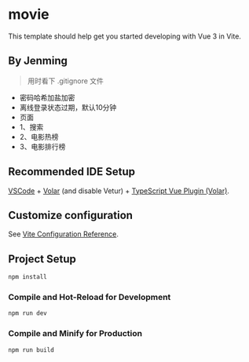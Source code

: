 # movie

This template should help get you started developing with Vue 3 in Vite.

## By Jenming
>用时看下 .gitignore 文件
- 密码哈希加盐加密
- 离线登录状态过期，默认10分钟
- 页面
- 1、搜索
- 2、电影热榜
- 3、电影排行榜

## Recommended IDE Setup

[VSCode](https://code.visualstudio.com/) + [Volar](https://marketplace.visualstudio.com/items?itemName=Vue.volar) (and disable Vetur) + [TypeScript Vue Plugin (Volar)](https://marketplace.visualstudio.com/items?itemName=Vue.vscode-typescript-vue-plugin).

## Customize configuration

See [Vite Configuration Reference](https://vitejs.dev/config/).

## Project Setup

```sh
npm install
```

### Compile and Hot-Reload for Development

```sh
npm run dev
```

### Compile and Minify for Production

```sh
npm run build
```
